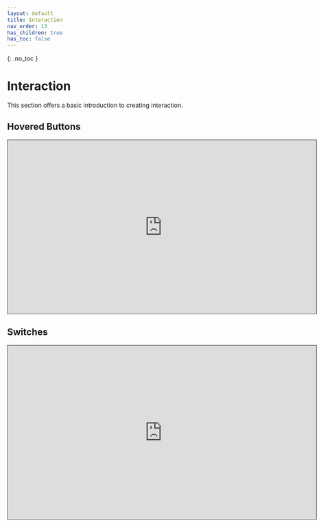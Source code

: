 ```yaml
---
layout: default
title: Interaction
nav_order: 13
has_children: true
has_toc: false
---
```


{: .no_toc }

# Interaction

This section offers a basic introduction to creating interaction.

## Hovered Buttons

<iframe src="https://solent.cloud.panopto.eu/Panopto/Pages/Embed.aspx?id=3034d1da-e9a2-45ff-8ed2-af630167b96d&autoplay=false&offerviewer=true&showtitle=true&showbrand=true&captions=true&interactivity=all" height="405" width="720" style="border: 1px solid #464646;" allowfullscreen allow="autoplay"></iframe>

## Switches

<iframe src="https://solent.cloud.panopto.eu/Panopto/Pages/Embed.aspx?id=0b54b740-e223-4189-bd02-af63016e5ea6&autoplay=false&offerviewer=true&showtitle=true&showbrand=true&captions=true&interactivity=all" height="405" width="720" style="border: 1px solid #464646;" allowfullscreen allow="autoplay"></iframe>





